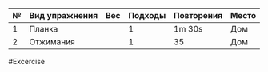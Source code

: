 
| №   | Вид упражнения | Вес | Подходы | Повторения | Место |
| --- | -------------- | --- | ------- | ---------- | ----- |
| 1   | Планка         |     | 1       | 1m 30s     | Дом   |
| 2   | Отжимания      |     | 1       | 35         | Дом   |


#Excercise